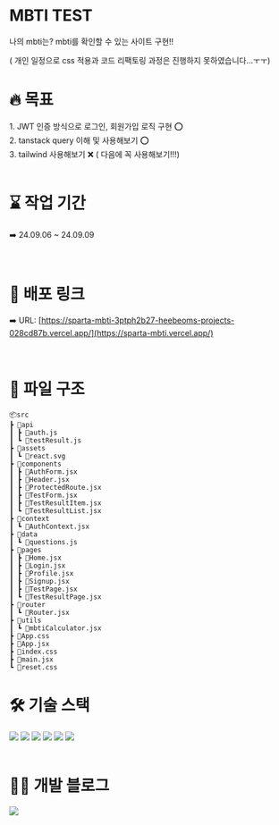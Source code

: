 # MBTI TEST

<p>나의 mbti는? mbti를 확인할 수 있는 사이트 구현!!</p>
( 개인 일정으로 css 적용과 코드 리팩토링 과정은 진행하지 못하였습니다...ㅜㅜ)

<br>

# 🔥 목표

<div> 1️. JWT 인증 방식으로 로그인, 회원가입 로직 구현 ⭕</div>
<div> 2️. tanstack query 이해 및 사용해보기 ⭕</div>
<div> 3️. tailwind 사용해보기 ❌ ( 다음에 꼭 사용해보기!!!)</div>

<br>

# ⌛ 작업 기간

➡️ 24.09.06 ~ 24.09.09

<br>

# 🔗 배포 링크

➡️ URL: [https://sparta-mbti-3ptph2b27-heebeoms-projects-028cd87b.vercel.app/](https://sparta-mbti.vercel.app/)

<br>

# 📂 파일 구조

    📦src
    ┣ 📂api
    ┃ ┣ 📜auth.js
    ┃ ┗ 📜testResult.js
    ┣ 📂assets
    ┃ ┗ 📜react.svg
    ┣ 📂components
    ┃ ┣ 📜AuthForm.jsx
    ┃ ┣ 📜Header.jsx
    ┃ ┣ 📜ProtectedRoute.jsx
    ┃ ┣ 📜TestForm.jsx
    ┃ ┣ 📜TestResultItem.jsx
    ┃ ┗ 📜TestResultList.jsx
    ┣ 📂context
    ┃ ┗ 📜AuthContext.jsx
    ┣ 📂data
    ┃ ┗ 📜questions.js
    ┣ 📂pages
    ┃ ┣ 📜Home.jsx
    ┃ ┣ 📜Login.jsx
    ┃ ┣ 📜Profile.jsx
    ┃ ┣ 📜Signup.jsx
    ┃ ┣ 📜TestPage.jsx
    ┃ ┗ 📜TestResultPage.jsx
    ┣ 📂router
    ┃ ┗ 📜Router.jsx
    ┣ 📂utils
    ┃ ┗ 📜mbtiCalculator.jsx
    ┣ 📜App.css
    ┣ 📜App.jsx
    ┣ 📜index.css
    ┣ 📜main.jsx
    ┗ 📜reset.css

# 🛠️ 기술 스택

<div style="margin: ; text-align: left;" "text-align: left;"> 
    <img src="https://img.shields.io/badge/Javascript-F7DF1E?style=for-the-badge&logo=Javascript&logoColor=white">
    <img src="https://img.shields.io/badge/styled--components-DB7093?style=for-the-badge&logo=styled-components&logoColor=white">
    <img src="https://img.shields.io/badge/React-61DAFB?style=for-the-badge&logo=React&logoColor=white">
    <img src="https://img.shields.io/badge/React_Router-CA4245?style=for-the-badge&logo=react-router&logoColor=white">
    <img src="https://img.shields.io/badge/React Query-FF4154?style=for-the-badge&logo=React Query&logoColor=white">
    <img src="https://img.shields.io/badge/Vercel-000000?style=for-the-badge&logo=Vercel&logoColor=white">
</div>

<br>

# 🧑‍💻 개발 블로그

<div style="text-align: left;"> <a href=https://velog.io/@hbeom00> <img src="https://img.shields.io/badge/Velog-20C997?style=for-the-badge&logo=Velog&logoColor=white&link=https://velog.io/@hbeom00"> </a></div>
